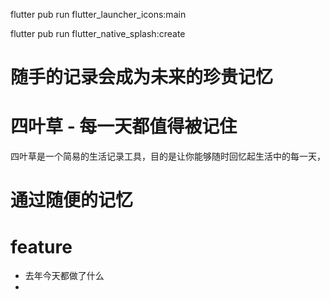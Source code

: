 flutter pub run flutter_launcher_icons:main

flutter pub run flutter_native_splash:create

# 随手的记录会成为未来的珍贵记忆

# 四叶草 - 每一天都值得被记住

四叶草是一个简易的生活记录工具，目的是让你能够随时回忆起生活中的每一天，

# 通过随便的记忆

# feature 
 - 去年今天都做了什么
 - 